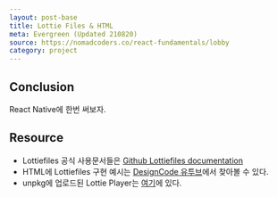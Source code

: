 ```yaml
---
layout: post-base
title: Lottie Files & HTML
meta: Evergreen (Updated 210820)
source: https://nomadcoders.co/react-fundamentals/lobby
category: project
---
```


## Conclusion
React Native에 한번 써보자.

## Resource
* Lottiefiles 공식 사용문서들은 [Github Lottiefiles documentation](https://github.com/LottieFiles/lottie-player)
* HTML에 Lottiefiles 구현 예시는 [DesignCode 유투브](https://www.youtube.com/watch?v=xYQ-HdVfBSA)에서 찾아볼 수 있다.
* unpkg에 업로드된 Lottie Player는 [여기](https://unpkg.com/browse/@lottiefiles/lottie-player@0.3.0-rc2/README.md)에 있다.